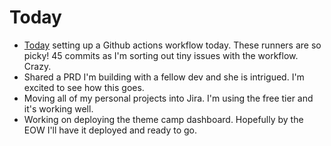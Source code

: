 # Today

* [Today](#today) setting up a Github actions workflow today. These runners are so picky! 45 commits as I'm sorting out tiny issues with the workflow. Crazy.
* Shared a PRD I'm building with a fellow dev and she is intrigued. I'm excited to see how this goes.
* Moving all of my personal projects into Jira. I'm using the free tier and it's working well. 
* Working on deploying the theme camp dashboard. Hopefully by the EOW I'll have it deployed and ready to go.
